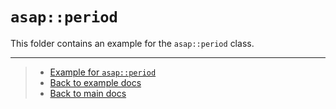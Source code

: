 # `asap::period`

This folder contains an example for the `asap::period` class.

---

> - [Example for `asap::period`](period.cc)
> - [Back to example docs](../)
> - [Back to main docs](../../)
